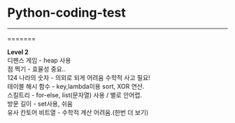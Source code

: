 # Python-coding-test
---
=======

**Level 2**   
디펜스 게임 - heap 사용   
점 찍기 - 효율성 중요..  
124 나라의 숫자 - 의외로 되게 어려움 수학적 사고 필요!  
테이블 해시 함수 - key,lambda이용 sort, XOR 연산.  
스킬트리 - for-else, list(문자열) 사용 / 별로 안어렵.  
방문 길이 - set사용, 쉬움  
유사 칸토어 비트열 - 수학적 계산 어려움.(한번 더 보기)
